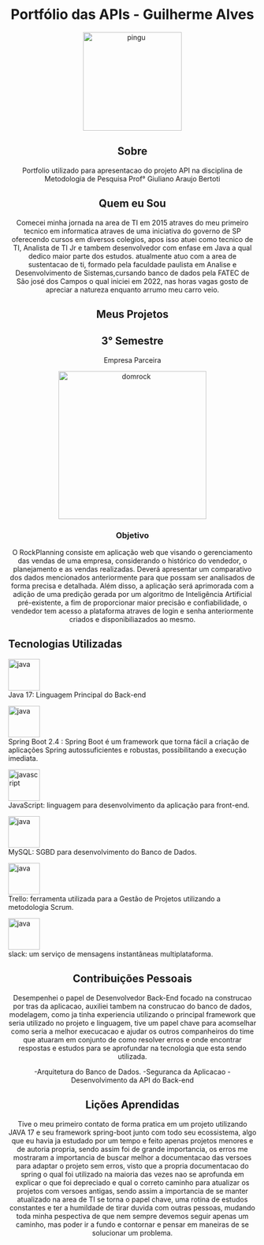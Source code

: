 <div align="center">

<h1> Portfólio das APIs - Guilherme Alves</h1>

<img src="https://github.com/GuiAlvesdev/portfoliobancodedadosfatec/blob/main/images/linux.png" alt="pingu" style="width:200px;height:200px;">


<h2>Sobre</h2>
Portfolio utilizado para apresentacao do projeto API na disciplina de Metodologia de Pesquisa Prof° Giuliano Araujo Bertoti






<h2> Quem eu Sou</h2>

Comecei minha jornada na area de TI em 2015 atraves do meu primeiro tecnico em informatica atraves de uma iniciativa do governo de SP oferecendo cursos em diversos colegios, apos isso atuei como tecnico de TI, Analista de TI Jr e tambem desenvolvedor com enfase em Java a qual dedico maior parte dos estudos. atualmente atuo com a area de sustentacao
de ti, formado pela faculdade paulista em Analise e Desenvolvimento de Sistemas,cursando banco de dados pela FATEC de São josé dos Campos
o qual iniciei em 2022, nas horas vagas gosto de apreciar a natureza enquanto arrumo meu carro veio.


<h2> Meus Projetos</h2>


<h2> 3° Semestre</h2>


<p align="center">Empresa Parceira</p>

<a href="https://www.domrock.net/">
<img src="https://github.com/GuiAlvesdev/portfoliobancodedadosfatec/blob/main/domrock.jpg" alt="domrock" style="width:300px;height:300px;"></a>

<h3>Objetivo</h3>

O RockPlanning consiste em aplicação web que visando o gerenciamento das vendas de uma empresa, considerando o histórico do vendedor, o planejamento e as vendas realizadas. Deverá apresentar um comparativo dos dados mencionados anteriormente para que possam ser analisados de forma precisa e detalhada. Além disso, a aplicação será aprimorada com a adição de uma predição gerada por um algoritmo de Inteligência Artificial pré-existente, a fim de proporcionar maior precisão e confiabilidade, o vendedor tem acesso a plataforma atraves de login e senha anteriormente criados e disponibiliazados ao mesmo.




</div>

<h2>Tecnologias Utilizadas</h2> 

<img src="https://github.com/GuiAlvesdev/portfoliobancodedadosfatec/blob/main/images/java.png" alt="java" height="64" width="64"><br> Java 17: Linguagem Principal do Back-end

<img src="https://github.com/GuiAlvesdev/portfoliobancodedadosfatec/blob/main/images/spring-boot.png" alt="java" height="64" width="64"><br> Spring Boot 2.4 :  Spring Boot é um framework que torna fácil a criação de aplicações Spring autossuficientes e robustas, possibilitando a execução imediata.

<img src="https://github.com/GuiAlvesdev/portfoliobancodedadosfatec/blob/main/images/js.png" alt="javascript" height="64" width="64"><br> JavaScript: linguagem para desenvolvimento da aplicação para front-end.

<img src="https://github.com/GuiAlvesdev/portfoliobancodedadosfatec/blob/main/images/mysql.png" alt="java" height="64" width="64" ><br> MySQL: SGBD para desenvolvimento do Banco de Dados.

<img src="https://github.com/GuiAlvesdev/portfoliobancodedadosfatec/blob/main/images/trello.png" alt="java" height="64" width="64" ><br> Trello: ferramenta utilizada para a Gestão de Projetos utilizando a metodologia Scrum.

<img src="https://github.com/GuiAlvesdev/portfoliobancodedadosfatec/blob/main/images/slack.png" alt="java" height="64" width="64"><br> slack:  um serviço de mensagens instantâneas multiplataforma.


<div align="center">


<h2>Contribuições Pessoais</h2> 
Desempenhei o papel de Desenvolvedor Back-End focado na construcao por tras da aplicacao, auxiliei tambem  na construcao do banco de dados, modelagem, como ja tinha experiencia utilizando o principal framework que seria utilizado no projeto e linguagem, tive um papel chave para acomselhar como seria a melhor execucacao e ajudar os outros companheiros do time que atuaram em conjunto de como resolver erros e onde encontrar respostas e estudos para se aprofundar na tecnologia que esta sendo utilizada.


-Arquitetura do Banco de Dados.
-Seguranca da Aplicacao
-Desenvolvimento da API do Back-end

<h2>Lições Aprendidas</h2> 
Tive o meu primeiro contato de forma pratica em um projeto utilizando  JAVA 17 e seu framework spring-boot junto com todo seu ecossistema, algo que eu havia ja estudado por um tempo e feito apenas projetos menores e de autoria propria, sendo assim foi de grande importancia, os erros me mostraram a importancia de buscar melhor a documentacao das versoes para adaptar o projeto sem erros, visto que a propria documentacao do spring o qual foi utilizado na maioria das vezes nao se aprofunda em explicar o que foi depreciado e qual o correto caminho para atualizar os projetos com versoes antigas, sendo assim a importancia de se manter atualizado na area de TI se torna o papel chave, uma rotina de estudos constantes e ter a humildade de tirar duvida com outras pessoas, mudando toda minha pespectiva de que nem sempre devemos seguir apenas um caminho, mas poder ir a fundo e contornar e pensar em maneiras de se solucionar um problema.
</div>






